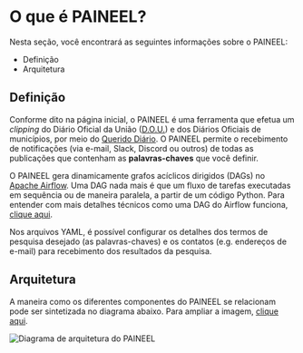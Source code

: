 # O que é PAINEEL?

Nesta seção, você encontrará as seguintes informações sobre o PAINEEL:

* Definição
* Arquitetura

## Definição

Conforme dito na página inicial, o PAINEEL é uma ferramenta que efetua um *clipping* do Diário
Oficial da União ([D.O.U.](https://www.gov.br/imprensanacional/pt-br)) e dos Diários Oficiais de municípios, por meio do [Querido Diário](https://queridodiario.ok.org.br/). O PAINEEL permite o recebimento de notificações (via e-mail, Slack, Discord ou outros) de todas as publicações que contenham as **palavras-chaves** que você definir.

O PAINEEL gera dinamicamente grafos acíclicos dirigidos (DAGs) no [Apache Airflow](https://airflow.apache.org/). Uma DAG nada mais é que um fluxo de tarefas executadas em sequência ou de maneira paralela, a partir de um código Python. Para entender com mais detalhes técnicos como uma DAG do Airflow funciona, [clique aqui](https://airflow.apache.org/docs/apache-airflow/1.10.9/concepts.html).

Nos arquivos YAML, é possível configurar os detalhes dos termos de pesquisa desejado (as palavras-chaves) e os contatos (e.g. endereços de e-mail) para recebimento dos resultados da pesquisa.

## Arquitetura

A maneira como os diferentes componentes do PAINEEL se relacionam pode ser sintetizada no diagrama abaixo. Para ampliar a imagem, [clique aqui](https://github.com/gestaogovbr/PAINEEL/blob/main/docs/img/paineel_arquitetura.png?raw=true).

![Diagrama de arquitetura do PAINEEL](https://github.com/gestaogovbr/PAINEEL/blob/main/docs/img/paineel_arquitetura.png?raw=true)




